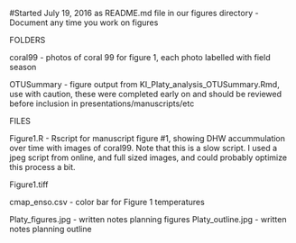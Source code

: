 #Started July 19, 2016 as README.md file in our figures directory - Document any time you work on figures
  
FOLDERS  
  
coral99 - photos of coral 99 for figure 1, each photo labelled with field season  
  
OTUSummary - figure output from KI_Platy_analysis_OTUSummary.Rmd, use with caution, these were completed early on and should be reviewed before inclusion in presentations/manuscripts/etc  
  
FILES  
  
Figure1.R - Rscript for manuscript figure #1, showing DHW accummulation over time with images of coral99. Note that this is a slow script. I used a jpeg script from online, and full sized images, and could probably optimize this process a bit. 

Figure1.tiff

cmap_enso.csv - color bar for Figure 1 temperatures

Platy_figures.jpg - written notes planning figures
Platy_outline.jpg - written notes planning outline
